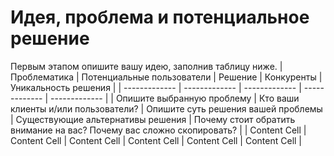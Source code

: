 # Идея, проблема и потенциальное решение

Первым этапом опишите вашу идею, заполнив таблицу ниже. 
| Проблематика | Потенциальные пользователи | Решение | Конкуренты | Уникальность решения |
| ------------- | ------------- | ------------- | ------------- | ------------- |
| Опишите выбранную проблему  | Кто ваши клиенты и/или пользователи?  | Опишите суть решения вашей проблемы | Существующие альтернативы решения | Почему стоит обратить внимание на вас? Почему вас сложно скопировать?  |
| Content Cell  | Content Cell  | Content Cell | Content Cell | Content Cell | Content Cell |
